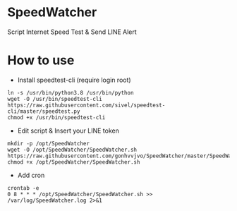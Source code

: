 # SpeedWatcher
Script Internet Speed Test &amp; Send LINE Alert
# How to use
- Install speedtest-cli (require login root)
```
ln -s /usr/bin/python3.8 /usr/bin/python
wget -O /usr/bin/speedtest-cli https://raw.githubusercontent.com/sivel/speedtest-cli/master/speedtest.py
chmod +x /usr/bin/speedtest-cli
```
- Edit script & Insert your LINE token
```
mkdir -p /opt/SpeedWatcher
wget -O /opt/SpeedWatcher/SpeedWatcher.sh https://raw.githubusercontent.com/gonhvvjvo/SpeedWatcher/master/SpeedWatcher.sh
chmod +x /opt/SpeedWatcher/SpeedWatcher.sh
```
- Add cron
```
crontab -e
0 8 * * * /opt/SpeedWatcher/SpeedWatcher.sh >> /var/log/SpeedWatcher.log 2>&1
```
